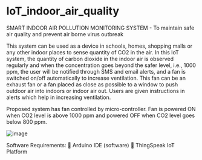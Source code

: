# IoT_indoor_air_quality
SMART INDOOR AIR POLLUTION MONITORING SYSTEM  - To maintain safe air quality and prevent air borne virus outbreak

This system can be used as a device in schools, homes, shopping malls or any other indoor places to sense quantity of CO2 in the air. In this IoT system, the quantity of carbon dioxide in the indoor air is observed regularly and when the concentration goes beyond the safer level, i.e., 1000 ppm, the user will be notified through SMS and email alerts, and a fan is switched on/off automatically to increase ventilation. This fan can be an exhaust fan or a fan placed as close as possible to a window to push outdoor air into indoors or indoor air out. Users are given instructions in alerts which help in increasing ventilation.

Proposed system has fan controlled by micro-controller. Fan is powered ON when CO2 level is above 1000 ppm and powered OFF when CO2 level goes below 800 ppm.

![image](https://user-images.githubusercontent.com/84791971/149089547-f051d41a-e66e-486f-8d30-79661ff7a19d.png)

Software Requirements: 
	Arduino IDE (software) 
	ThingSpeak IoT Platform


